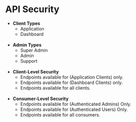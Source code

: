 ﻿# API Security

- **Client Types**
    - Application
    - Dashboard
</br></br>
- **Admin Types**
    - Super Admin
    - Admin
    - Support
</br></br>
- **Client-Level Security**
    - Endpoints available for (Application Clients) only.
    - Endpoints available for (Dashboard Clients) only.
    - Endpoints available for all clients.
</br></br>
- **Consumer-Level Security**
    - Endpoints available for (Authenticated Admins) Only.
    - Endpoints available for (Authenticated Users) Only.
    - Endpoints available for all consumers.